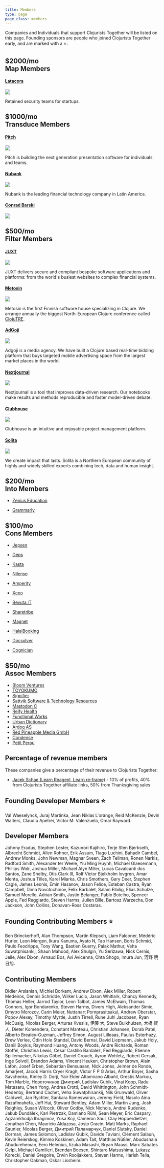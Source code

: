 ```yaml
---
title: Members
type: page
page_class: members
---
```


Companies and Individuals that support Clojurists Together will be listed on this page. Founding sponsors are people who joined Clojurists Together early, and are marked with a ⭐️.

<section class="member-category company filter-member">
<h2><span>$2000/mo</span><br>Map Members</h2>

<section class="membership-card">
<h4 class="member"><a href="https://latacora.com" target="_blank">Latacora</a></h4>
<a href="https://latacora.com"><img class="member-logo large" src="/logos/latacora.png"></a>
<p>Retained security teams for startups.
</p>
</section>

</section>

<section class="member-category company filter-member">
<h2><span>$1000/mo</span><br>Transduce Members</h2>

<section class="membership-card">
<h4 class="member"><a href="https://pitch.com" target="_blank">Pitch</a></h4>
<a href="https://pitch.com"><img class="member-logo large" src="/logos/pitch.svg"></a>
<p>Pitch is building the next generation presentation software for individuals and teams.
</p>
</section>

<section class="membership-card">
<h4 class="member"><a href="https://nubank.com.br" target="_blank">Nubank</a></h4>
<a href="https://nubank.com.br"><img class="member-logo large" src="/logos/nubank.png"></a>
<p>Nubank is the leading financial technology company in Latin America.</p>
</section>

<section class="membership-card">
<h4 class="member"><a href="http://lisperati.com/" target="_blank">Conrad Barski</a></h4>
<a href="http://lisperati.com/"><img class="member-logo large" src="/logos/lisperati.png"></a>
</section>



</section>

<section class="member-category company filter-member">
<h2><span>$500/mo</span><br>Filter Members</h2>

<section class="membership-card">
<h4 class="member founding"><a href="https://juxt.pro" target="_blank">JUXT</a></h4>
<a href="https://juxt.pro"><img class="member-logo" src="/logos/juxt.svg"></a>
<p>JUXT delivers secure and compliant bespoke software applications and platforms: from the world's busiest websites to complex financial systems.</p>
</section>

<section class="membership-card">
<h4 class="member founding"><a href="https://www.metosin.fi" target="_blank">Metosin</a></h4>
<a href="https://www.metosin.fi"><img class="member-logo" src="/logos/metosin.svg"></a>
<p>Metosin is the first Finnish software house specializing in Clojure. We arrange annually the biggest North-European Clojure conference called <a href="https://www.metosin.fi/en/metosin/#events">ClojuTRE</a>.</p>
</section>

<section class="membership-card">
<h4 class="member"><a href="https://www.adgoji.com" target="_blank">AdGoji</a></h4>
<a href="https://www.adgoji.com"><img class="member-logo" src="/logos/adgoji_logo.svg"></a>
<p>Adgoji is a media agency. We have built a Clojure based real-time bidding platform that buys targeted mobile advertising space from the largest market places in the world.</p>
</section>

<section class="membership-card">
<h4 class="member"><a href="https://nextjournal.com" target="_blank">Nextjournal</a></h4>
<a href="https://nextjournal.com"><img class="member-logo" src="/logos/nextjournal.svg"></a>
<p>Nextjournal is a tool that improves data-driven research. Our notebooks make results and methods reproducible and foster model-driven debate.</p>
</section>

<section class="membership-card">
<h4 class="member"><a href="https://clubhouse.io" target="_blank">Clubhouse</a></h4>
<a href="https://clubhouse.io"><img class="member-logo" src="/logos/clubhouse.svg"></a>
<p>Clubhouse is an intuitive and enjoyable project management platform.</p>
</section>

<section class="membership-card">
<h4 class="member founding"><a href="http://www.solita.fi/en" target="_blank">Solita</a></h4>
<a href="http://www.solita.fi/en"><img class="member-logo" src="/logos/solita.svg"></a>
<p>We create impact that lasts. Solita is a Northern European community of highly and widely skilled experts combining tech, data and human insight.</p>
</section>

</section>

<section class="member-lists">

<section class="member-category into-member">
<h2><span>$200/mo</span><br>Into Members</h2>
<section class="membership-card">
<ul><li class="founding member"><a href="http://www.zeniuseducation.com/" target="_blank">Zenius Education</a></li></ul>
<ul><li><a href="https://www.grammarly.com" target="_blank">Grammarly</a></li></ul>
</section>
</section>

<section class="member-category cons-member">
<h2><span>$100/mo</span><br>Cons Members</h2>
<section class="membership-card">
<ul><li class="founding member"><a href="https://jepsen.io/" target="_blank">Jepsen</a></li></ul>
<ul><li class="founding member"><a href="http://www.deps.co/" target="_blank">Deps</a></li></ul>
<ul><li><a href="https://kasta.ua" target="_blank">Kasta</a></li></ul>
<ul><li><a href="https://nilenso.com" target="_blank">Nilenso</a></li></ul>
<ul><li><a href="https://amperity.com/" target="_blank">Amperity</a></li></ul>
<ul><li><a href="https://xcoo.jp" target="_blank">Xcoo</a></li></ul>
<ul><li><a href="https://www.bevuta.com/en/" target="_blank">Bevuta IT</a></li></ul>
<ul><li><a href="https://www.sharetribe.com/" target="_blank">Sharetribe</a></li></ul>
<ul><li><a href="https://www.magnet.coop" target="_blank">Magnet</a></li></ul>
<ul><li><a href="https://halalbooking.com/" target="_blank">HalalBooking</a></li></ul>
<ul><li><a href="https://www.docsolver.com" target="_blank">Docsolver</a></li></ul>
<ul><li><a href="https://www.cognician.com" target="_blank">Cognician</a></li></ul>
</section>
</section>

<section class="member-category assoc-member">
<h2><span>$50/mo</span><br>Assoc Members</h2>
<section class="membership-card">
<ul>
<li class="founding member"><a href="http://bloomventures.io" target="_blank">Bloom Ventures</a></li>
<li class="founding member"><a href="https://toyokumo.co.jp" target="_blank">TOYOKUMO</a></li>
<li class="founding member"><a href="http://signifier.jp" target="_blank">Signifier</a></li>
<li><a href="http://www.deepbluelambda.org" target="_blank">Sattvik Software & Technology Resources</a></li>
<li><a href="http://www.mastodonc.com" target="_blank">Mastodon C</a></li>
<li><a href="https://reifyhealth.com" target="_blank">Reify Health</a></li>
<li><a href="https://functional.works-hub.com/" target="_blank">Functional Works</a></li>
<li><a href="https://www.urbandictionary.com/" target="_blank">Urban Dictionary</a></li>
<li><a href="https://www.ardoq.com/)" target="_blank">Ardoq AS</a></li>
<li><a href="http://www.redpineapplemedia.com/" target="_blank">Red Pineapple Media GmbH</a></li>
<li><a href="https://condense.com.au" target="_blank">Condense</a></li>
<li><a href="https://www.petit-perou.tech" target="_blank">Petit Perou</a></li>
</ul>
</section>
</section>

<section class="member-category">
<h2>Percentage of revenue members</h2>
<section class="membership-card">
<p>These companies give a percentage of their revenue to Clojurists Together:</p>
<ul>
<li><a href="https://www.jacekschae.com">Jacek Schae (Learn Reagent, Learn re-frame)</a> -  10% of profits, 40% from Clojurists Together affiliate links, 50% from Thanksgiving sales</li>
</ul>
</section>
</section>

<section class="member-category founding-developer">
<h2>Founding Developer Members ⭐</h2>
<section class="membership-card">
Val Waeselynck, Juraj Martinka, Jean Niklas L'orange, Reid McKenzie, Devin Walters, Claudiu Apetrei, Víctor M. Valenzuela, Omar Rayward.
</section>
</section>

<section class="member-category developer">
<h2>Developer Members</h2>
<section class="membership-card">
Johnny Eradus, Stephen Lester, Kazunori Kajihiro, Terje Sten Bjerkseth, Albrecht Schmidt, Allen Rohner, Erik Assum, Tiago Luchini, Bahadir Cambel, Andrew Monks, John Newman, Magnar Sveen, Zach Tellman, Ronen Narkis, Radford Smith, Alexander ter Weele, Yiu Ming Huynh, Michael Glaesemann, Phillips Wolr, Joshua Miller, Michael Alyn Miller, Lucas Cavalcanti dos Santos, Zane Shelby, Otis Clark III, Rolf Victor Bjelkholm lovgren, Amar Mehta, Joshua Tilles, Karel Miarka, Chris Smothers, Gary Deer, Stephen Cagle, James Leonis, Emin Hasanov, Jason Felice, Esteban Castra, Ryan Campbell, Dima Novotochinov, Felix Barbalet, Salam Elbilig, Elias Schulze, Samuel Morello, Adrian Smith, Justin Belanger, Pablo Botelho, Spencer Apple, Fed Reggiardo, Steven Harms, Julien Bille, Bartosz Warzecha, Don Jackson, John Collins, Donavan-Ross Costaras.
</section>
</section>

<section class="member-category contributing">
<h2>Founding Contributing Members ⭐</h2>
<section class="membership-card">
Ben Brinckerhoff, Alan Thompson, Martin Klepsch, Liam Falconer, Médéric Hurier, Leon Mergen, Ikuru Kanuma, Ayato N, Tao Hansen, Boris Schmid, Paulo Feodrippe, Tony Wang, Bastien Guerry, Palak Mathur, Veha Suwatphisankij, Shaun Mahood, Alex Shulgin, Yu Serizawa, Nick Cernis, Jelle, Alex Dixon, Arnaud Bos, Avi Avicenna, Ohta Shogo, Imura Jun, 河野 明日旭.
</section>
</section>

<section class="member-category contributing">
<h2>Contributing Members</h2>
<section class="membership-card">
Didier Arslanian, Michiel Borkent, Andrew Dixon, Alex Miller, Robert Medeiros, Dennis Schridde, Wilker Lucio, Jason Whitlark, Chancy Kennedy, Thomas Heller, Jarrod Taylor, Leon Talbot, James McElwain, Thomas Connors, Igor Bondarenko, Steven Harms, Divers High, Aleksander Simic, Dmytro Morozov, Carin Meier, Nuttanart Pornprasitsakul, Andrew Oberstar, Popov Alexey, Timothy Myrtle, Justin Tirrell, Rune Juhl Jacobsen, Ryan McCuaig, Nicolas Berger, Arturas Kveslis, 伊藤 大, Steve Buikhuizen, 大橋 賢人, Dieter Komendera, Constant Manteau, Christian Johansen, Dorab Patel, Alberto Brealey-Guzman, Jeffrey Simon, August Lilleaas, Paulus Esterhazy, Drew Verlee, Odin Hole Standal, David Bernal, David Liepmann, Jakub Holy, Daniil Boykis, Raymond Huang, Antony Woods, Andre Richards, Roman Stoffel, Christina Lewis, Cesar Castillo Bardalez, Fed Reggiardo, Etienne Spillemaeker, Nikolas Göbel, Daniel Crouch, Ayron Wohletz, Robert Gersak, Inge Solvoll, Brandon Adams, Vincent Heuken, Christopher Brown, Alain Lafon, Josef Erben, Sebastian Bensuasan, Nick Jones, Jelmer de Ronde, Amarjeet, Jacob Harris Cryer Kragh, Victor F P G Arias, Arthur Boyer, Sasha Savchenko, Kinley D. Dorji, Yair Elder Altamirano Albañil, Orestis Markou, Tom Marble, Новоточинов Дмитрий, Ladislav Gubik, Vinai Kopp, Radu Matasaru, Chen Yong, Andrea Crotti, David Whittington, John Schmidt-Hedenby, Bertrand Cachet, Veha Suwatphisankij, Nils Grunwald, Oliver Caldwell, Jan Rychter, Sankara Rameswaran, Jeremy Field, Nasolo Aina Razafimahefa, Jeff Hui, Steward Bentley, Adam Miller, Martin Jung, Josh Reighley, Susan Wilcock, Oliver Godby, Nick Nichols, Andrei Rudenko, Jakub Dundálek, Karl Pietrzak, Damiano Rühl, Sean Meyer, Eric Caspary, Agzamkhodja Ibragimov, Yusa Koji, Cameron Saul, Clay Hopperdietzel, Jonathan Chen, Mauricio Aldazosa, Josip Gracin, Matt Marks, Raphael Saunier, Nicolas Berger, Дмитрий Паламарчук, Daniel Slutsky, Daniel Dorman, James Solomon, Ladislav Gubik, Davide Taviani, Clément Salaun, Kevin Reierskog, Kimmo Koskinen, Adam Tait, Matthias Nüßler, Abudushala Abudureheman, Eero Helenius, Iizuka Masashi, Bryan Maass, Marc Sabates Gelpi, Michael Camilleri, Brendan Boesen, Shintaro Matsushima, Lukasz Korecki, Daniel Gregoire, Erwin Rooijakkers, Steven Harms, Harish Tella, Christopher Oakman, Oskar Lissheim.
</section>
</section>
